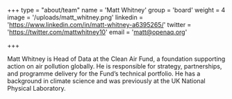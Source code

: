 +++
type = "about/team"
name = 'Matt Whitney'
group = 'board'
weight = 4
image = '/uploads/matt_whitney.png'
linkedin = 'https://www.linkedin.com/in/matt-whitney-a6395265/'
twitter = 'https://twitter.com/mattwhitney10'
email = 'matt@openaq.org'

+++

Matt Whitney is Head of Data at the Clean Air Fund, a foundation supporting action on air pollution globally. He is responsible for strategy, partnerships, and programme delivery for the Fund’s technical portfolio. He has a background in climate science and was previously at the UK National Physical Laboratory. 